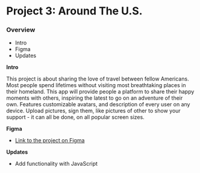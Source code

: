 # Project 3: Around The U.S.

### Overview

- Intro
- Figma
- Updates

**Intro**

This project is about sharing the love of travel between fellow Americans. Most people spend lifetimes without visiting most breathtaking places in their homeland. This app will provide people a platform to share their happy moments with others, inspiring the latest to go on an adventure of their own. Features customizable avatars, and description of every user on any device. Upload pictures, sign them, like pictures of other to show your support - it can all be done, on all popular screen sizes.

**Figma**

- [Link to the project on Figma](https://www.figma.com/file/ii4xxsJ0ghevUOcssTlHZv/Sprint-3%3A-Around-the-US?node-id=0%3A1)

**Updates**

- Add functionality with JavaScript

